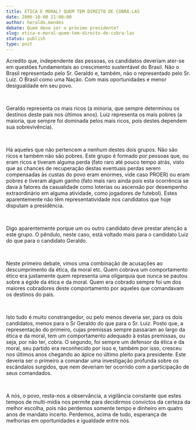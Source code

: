 ```yaml
---
title: ÉTICA E MORAL? QUEM TEM DIREITO DE COBRÁ-LAS
date: 2006-10-08 21:00:00
author: heraldo.mendes
debate: Quem deve ser o próximo presidente?
slug: etica-e-moral-quem-tem-direito-de-cobra-las
status: publish 
type: post
---
```


Acredito que, independente das
pessoas, os candidatos deveriam ater-se em questões fundamentais ao crescimento
sustentável do Brasil. Não o Brasil representado pelo Sr. Geraldo e, também,
não o representado pelo Sr. Luiz. O Brasil como uma Nação. Com mais
oportunidades e menor desigualdade em seu povo. 


 


Geraldo representa os mais ricos
(a minoria, que sempre determinou os destinos deste país nos últimos anos).
Luiz representa os mais pobres (a maioria, que sempre foi dominada pelos mais
ricos, pois destes dependem sua sobrevivência). 


 


Há aqueles que não pertencem a nenhum
destes dois grupos. Não são ricos e também não são pobres. Este grupo é formado
por pessoas que, ou eram ricos e tiveram alguma perda (fato raro até pouco tempo
atrás, visto que as chances de recuperação destas eventuais perdas serem
compensadas às custas do povo eram enormes, vide caso PROER) ou eram pobres e
tiveram algum ganho (fato mais raro ainda pois esta ocorrência se dava à
fatores da casualidade como loterias ou ascensão por desempenho extraordinário
em alguma atividade, como jogadores de futebol). Estes aparentemente não têm
representatividade nos candidatos que hoje disputam a presidência. 


 


Digo aparentemente porque um ou
outro candidato deve prestar atenção a este grupo. O pêndulo, neste caso, está
voltado mais para o candidato Luiz do que para o candidato Geraldo.


 


Neste primeiro debate, vimos uma
combinação de acusações ao descumprimento da ética, da moral etc. Quem cobrava
um comportamento ético era justamente quem representa uma oligarquia que nunca
se pautou sobre a égide da ética e da moral. Quem era cobrado sempre foi um dos
maiores cobradores deste comportamento por aqueles que comandavam os destinos
do país.


 


Isto tudo é muito constrangedor,
ou pelo menos deveria ser, para os dois candidatos, menos para o Sr Geraldo do
que para o Sr. Luiz. Posto que, a representação do primeiro, cujas premissas
sempre passaram ao largo da ética e da moral, tem um comportamento adequado à estas
premissas, ou seja, por não ter, cobra. O segundo, foi sempre um defensor da ética
e da moral, seu partido era reconhecido por isso e, também por isso, cresceu
nos últimos anos chegando ao ápice no último pleito para presidente. Este
deveria ser o primeiro a comandar uma investigação profunda sobre os escândalos
surgidos, que nem deveriam ter ocorrido com a participação de seus comandados.


 


A nós, o povo, resta-nos a observância,
a vigilância constante que estes tempos de multi-mídia nos permite para
decidirmos convictos da certeza da melhor escolha, pois não perdemos somente
tempo e dinheiro em quatro anos de mandato incerto. Perdemos, acima de tudo,
esperança de melhorias em oportunidades e igualdade entre nós.


 


